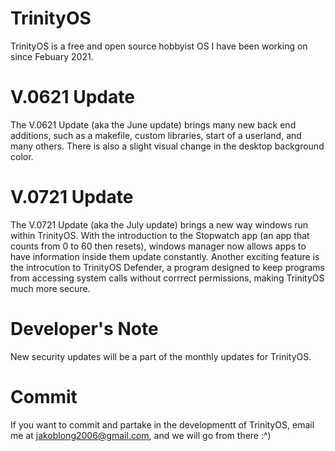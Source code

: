 # TrinityOS
TrinityOS is a free and open source hobbyist OS I have been working on since Febuary 2021.

# V.0621 Update
The V.0621 Update (aka the June update) brings many new back end additions, such as a makefile, custom libraries, start of a userland, and many others. There is also a slight visual change in the desktop background color.

# V.0721 Update
The V.0721 Update (aka the July update) brings a new way windows run within TrinityOS. With the introduction to the Stopwatch app (an app that counts from 0 to 60 then resets), windows manager now allows apps to have information inside them update constantly.
Another exciting feature is the introcution to TrinityOS Defender, a program designed to keep programs from accessing system calls without corrrect permissions, making TrinityOS much more secure.

# Developer's Note
New security  updates will be a part of the monthly updates for TrinityOS.

# Commit
If you want to commit and partake in the developmentt of TrinityOS, email me at jakoblong2006@gmail.com, and we will go from there :^)
